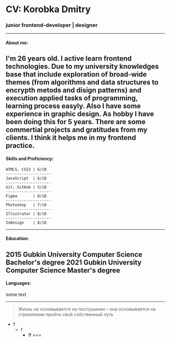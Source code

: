 # CV: Korobka Dmitry
### junior frontend-developer | designer
---
#### About me:
I'm 26 years old. I active learn frontend technologies. 
Due to my university knowledges base that include exploration of 
broad-wide themes (from algorithms and data structures to encrypth 
metods and disign patterns) and execution applied tasks of programming, 
learning process easyly. Also I have some experience in graphic design.
As hobby I have been doing this for 5 years. There are some commertial
projects and gratitudes from my clients. I think it helps me in my 
frontend practice.
---
#### Skills and Proficiency:
    HTML5, CSS3 | 6/10
    --------------------
    JavaScript  | 6/10
    --------------------
    Git, GitHub | 5/10
    --------------------
    Figma       | 8/10
    --------------------
    Photoshop   | 7/10
    --------------------
    Illustrator | 8/10
    --------------------
    InDesign    | 8/10
---
#### **Education:**
2015    **Gubkin University**
        Computer Science
        Bachelor's degree
2021    **Gubkin University**
        Computer Science
        Master's degree
---
#### Languages:
some text
***
> Жизнь не основывается на послушании – она основывается на стремлении пройти свой собственный путь
* f
    + f
        - ff
===
